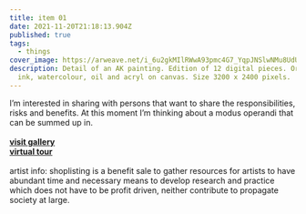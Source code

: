 ```yaml
---
title: item 01
date: 2021-11-20T21:18:13.904Z
published: true
tags:
  - things
cover_image: https://arweave.net/i_6u2gkMIlRWwA93pmc4G7_YqpJNSlwNMu8UdUXcdp4
description: Detail of an AK painting. Edition of 12 digital pieces. Original
  ink, watercolour, oil and acryl on canvas. Size 3200 x 2400 pixels.
---
```

I’m interested in sharing with persons that want to share the responsibilities, risks and benefits. At this moment I’m thinking about a modus operandi that can be summed up in.\
\
**[visit gallery](https://www.mintbase.io/store/rezgauche.mintbase1.near)**\
**[virtual tour](https://www.3xr.space/store/rezgauche.mintbase1.near)**\
\
artist info: shoplisting is a benefit sale to gather resources for artists to have abundant time and necessary means to develop research and practice which does not have to be profit driven, neither contribute to propagate society at large.